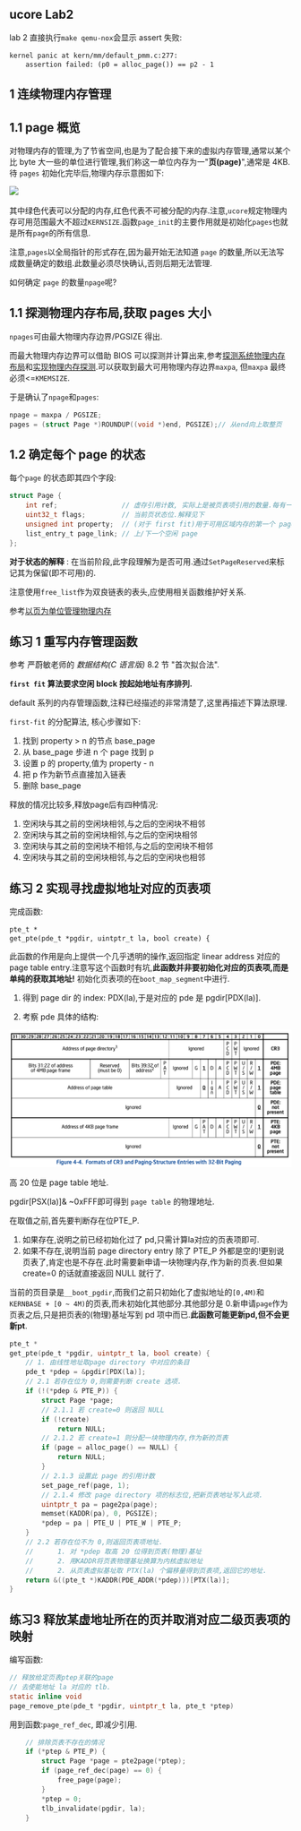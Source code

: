 ## ucore Lab2

lab 2 直接执行`make qemu-nox`会显示 assert 失败:

```
kernel panic at kern/mm/default_pmm.c:277:
    assertion failed: (p0 = alloc_page()) == p2 - 1
```

## 1 连续物理内存管理

## 1.1 page 概览

对物理内存的管理,为了节省空间,也是为了配合接下来的虚拟内存管理,通常以某个比 byte 大一些的单位进行管理,我们称这一单位内存为一"**页(page)**",通常是 4KB.待 `pages` 初始化完毕后,物理内存示意图如下:

![](https://github.com/libinyl/ucore-study/blob/master/images/%E7%89%A9%E7%90%86%E9%A1%B5%E7%A4%BA%E6%84%8F%E5%9B%BE.png?raw=true)

其中绿色代表可以分配的内存,红色代表不可被分配的内存.注意,`ucore`规定物理内存可用范围最大不超过`KERNSIZE`.函数`page_init`的主要作用就是初始化`pages`也就是所有`page`的所有信息.

注意,`pages`以全局指针的形式存在,因为最开始无法知道 `page` 的数量,所以无法写成数量确定的数组.此数量必须尽快确认,否则后期无法管理.

如何确定 `page` 的数量`npage`呢?

## 1.1 探测物理内存布局,获取 pages 大小

 `npages`可由最大物理内存边界/PGSIZE 得出.

而最大物理内存边界可以借助 BIOS 可以探测并计算出来,参考[探测系统物理内存布局](https://chyyuu.gitbooks.io/ucore_os_docs/content/lab2/lab2_3_3_2_search_phymem_layout.html)和[实现物理内存探测](https://chyyuu.gitbooks.io/ucore_os_docs/content/lab2/lab2_3_6_implement_probe_phymem.html).可以获取到最大可用物理内存边界`maxpa`, 但`maxpa` 最终必须<=`KMEMSIZE`.

于是确认了`npage`和`pages`:

```C
npage = maxpa / PGSIZE;
pages = (struct Page *)ROUNDUP((void *)end, PGSIZE);// 从end向上取整页
```

## 1.2 确定每个 page 的状态

每个`page` 的状态即其四个字段:

```C
struct Page {
    int ref;                // 虚存引用计数, 实际上是被页表项引用的数量.每有一个页表项指向此 page,ref 就+1
    uint32_t flags;         // 当前页状态位.解释见下
    unsigned int property;  // (对于 first fit)用于可用区域内存的第一个 page,记录其之后有多少个 page 是 free 的
    list_entry_t page_link; // 上/下一个空闲 page
};
```

**对于状态的解释** : 在当前阶段,此字段理解为是否可用.通过`SetPageReserved`来标记其为保留(即不可用)的.

注意使用`free_list`作为双良链表的表头,应使用相关函数维护好关系.

参考[以页为单位管理物理内存
](https://chyyuu.gitbooks.io/ucore_os_docs/content/lab2/lab2_3_3_3_phymem_pagelevel.html)

## 练习 1 重写内存管理函数

参考 严蔚敏老师的 *数据结构(C 语言版)* 8.2 节 "首次拟合法". 

**`first fit` 算法要求空闲 block 按起始地址有序排列.**

default 系列的内存管理函数,注释已经描述的非常清楚了,这里再描述下算法原理.

`first-fit` 的分配算法, 核心步骤如下: 

1. 找到 property > n 的节点 base_page
2. 从 base_page 步进 n 个 page 找到 p
3. 设置 p 的 property,值为 property - n 
4. 把 p 作为新节点直接加入链表
5. 删除 base_page

释放的情况比较多,释放page后有四种情况:

1. 空闲块与其之前的空闲块相邻,与之后的空闲块不相邻
2. 空闲块与其之前的空闲块相邻,与之后的空闲块相邻
3. 空闲块与其之前的空闲块不相邻,与之后的空闲块不相邻
4. 空闲块与其之前的空闲块相邻,与之后的空闲块也相邻

## 练习 2 实现寻找虚拟地址对应的页表项

完成函数:

```
pte_t *
get_pte(pde_t *pgdir, uintptr_t la, bool create) {
```

此函数的作用是向上提供一个几乎透明的操作,返回指定 linear address 对应的 page table entry.注意写这个函数时有坑,**此函数并非要初始化对应的页表项,而是单纯的获取其地址!** 初始化页表项的在`boot_map_segment`中进行.

1. 得到 page dir 的 index: PDX(la),于是对应的 pde 是 pgdir[PDX(la)].

2. 考察 pde 具体的结构:

![](https://github.com/libinyl/CS-notes/blob/master/images/intel/v3/Figure%204-4.%20Formats%20of%20CR3%20and%20Paging-Structure%20Entries%20with%2032-Bit%20Paging.png?raw=true)

高 20 位是 page table 地址.

pgdir[PSX(la)]& ~0xFFF即可得到 `page table` 的物理地址.

在取值之前,首先要判断存在位PTE_P.
1. 如果存在,说明之前已经初始化过了 pd,只需计算la对应的页表项即可.
1. 如果不存在,说明当前 page directory entry 除了 PTE_P 外都是空的!更别说页表了,肯定也是不存在.此时需要新申请一块物理内存,作为新的页表.但如果 create=0 的话就直接返回 NULL 就行了.

当前的页目录是`__boot_pgdir`,而我们之前只初始化了虚拟地址的`[0,4M)`和`KERNBASE + [0 ~ 4M)`的页表,而未初始化其他部分.其他部分是 0.新申请`page`作为页表之后,只是把页表的(物理)基址写到 pd 项中而已.**此函数可能更新pd,但不会更新pt**.

```C
pte_t *
get_pte(pde_t *pgdir, uintptr_t la, bool create) {
    // 1. 由线性地址取page directory 中对应的条目
    pde_t *pdep = &pgdir[PDX(la)];
    // 2.1 若存在位为 0,则需要判断 create 选项.
    if (!(*pdep & PTE_P)) {
        struct Page *page;
        // 2.1.1 若 create=0 则返回 NULL
        if (!create)
            return NULL;
        // 2.1.2 若 create=1 则分配一块物理内存,作为新的页表
        if (page = alloc_page() == NULL) {
            return NULL;
        }
        // 2.1.3 设置此 page 的引用计数
        set_page_ref(page, 1);
        // 2.1.4 修改 page directory 项的标志位,把新页表地址写入此项.
        uintptr_t pa = page2pa(page);
        memset(KADDR(pa), 0, PGSIZE);
        *pdep = pa | PTE_U | PTE_W | PTE_P;
    }
    // 2.2 若存在位不为 0,则返回页表项地址.
    //      1. 对 *pdep 取高 20 位得到页表(物理)基址
    //      2. 用KADDR将页表物理基址换算为内核虚拟地址
    //      2. 从页表虚拟基址取 PTX(la) 个偏移量得到页表项,返回它的地址.
    return &((pte_t *)KADDR(PDE_ADDR(*pdep)))[PTX(la)];
}
```

## 练习3 释放某虚地址所在的页并取消对应二级页表项的映射

编写函数:

```C
// 释放给定页表ptep关联的page
// 去使能地址 la 对应的 tlb.
static inline void
page_remove_pte(pde_t *pgdir, uintptr_t la, pte_t *ptep)
```

用到函数:`page_ref_dec`, 即减少引用.

```C
    // 排除页表不存在的情况
    if (*ptep & PTE_P) {
        struct Page *page = pte2page(*ptep);
        if (page_ref_dec(page) == 0) {
            free_page(page);
        }
        *ptep = 0;
        tlb_invalidate(pgdir, la);
    }
```